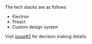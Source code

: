 The tech stacks are as follows
- Electron
- Preact
- Custom design system

Visit [issue#3](https://github.com/apothiki/screen-recorder/issues/3) for decision making details.

